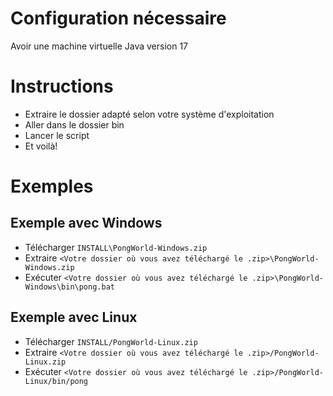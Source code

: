 # Configuration nécessaire

Avoir une machine virtuelle Java version 17

# Instructions

- Extraire le dossier adapté selon votre système d'exploitation
- Aller dans le dossier bin
- Lancer le script
- Et voilà!

# Exemples

## Exemple avec Windows
- Télécharger `INSTALL\PongWorld-Windows.zip`
- Extraire `<Votre dossier où vous avez téléchargé le .zip>\PongWorld-Windows.zip`
- Exécuter `<Votre dossier où vous avez téléchargé le .zip>\PongWorld-Windows\bin\pong.bat`

## Exemple avec Linux
- Télécharger `INSTALL/PongWorld-Linux.zip`
- Extraire `<Votre dossier où vous avez téléchargé le .zip>/PongWorld-Linux.zip`
- Exécuter `<Votre dossier où vous avez téléchargé le .zip>/PongWorld-Linux/bin/pong`
